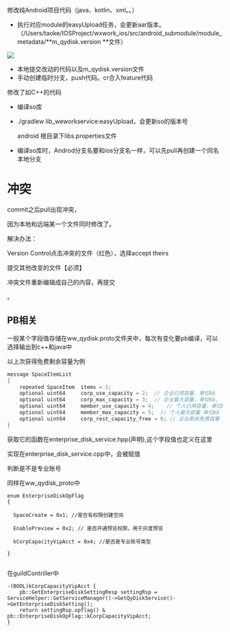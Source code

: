 修改纯Android项目代码（java、kotlin、xml。。）

* 执行对应module的easyUpload任务，会更新aar版本。（/Users/taoke/IOSProject/wxwork_ios/src/android_submodule/module_metadata/**m_qydisk.version **文件）

![](http://ww1.sinaimg.cn/large/006nwaiFgy1ggsww4lvyfj313i0awwgu.jpg)

* 本地提交改动的代码以及m_qydisk.version文件
* 手动创建临时分支，push代码。cr合入feature代码

修改了如C++的代码

* 编译so库

* ./gradlew lib_weworkservice:easyUpload，会更新so的版本号

  android 根目录下libs.properties文件
  
* 编译so库时，Androd分支名要和ios分支名一样，可以先pull再创建一个同名本地分支



# 冲突

commit之后pull出现冲突，

因为本地和远端某一个文件同时修改了。

解决办法：

Version Control点击冲突的文件（红色），选择accept theirs

提交其他改变的文件【必须】

冲突文件重新编辑成自己的内容，再提交

。



## PB相关

一般某个字段值存储在ww_qydisk.proto文件夹中，每次有变化要pb编译，可以选择输出到c++和java中

以上次获得免费剩余容量为例

```java
message SpaceItemList
{
    repeated SpaceItem  items = 1;
    optional uint64     corp_use_capacity = 2;  // 企业已用容量，单位kb
    optional uint64     corp_max_capacity = 3;  // 企业最大容量，单位kb,  0表示无限容量
    optional uint64     member_use_capacity = 4;    // 个人已用容量，单位kb
    optional uint64     member_max_capacity = 5;  // 个人最大容量 单位kb
    optional uint64     corp_rest_capacity_free = 6; // 企业剩余免费容量 单位kb
}
```

获取它的函数在enterprise_disk_service.hpp(声明),这个字段值也定义在这里

实现在enterprise_disk_service.cpp中，会被赋值



判断是不是专业账号

同样在ww_qydisk_proto中

```
enum EnterpriseDiskOpFlag
{

  SpaceCreate = 0x1; //是否有权限创建空间

  EnablePreview = 0x2; // 是否开通预览权限，用于灰度预览

  kCorpCapacityVipAcct = 0x4; //是否是专业账号类型

}


```



在guildContriller中

```
-(BOOL)kCorpCapacityVipAcct {
    pb::GetEnterpriseDiskSettingResp settingRsp = ServiceHelper::GetServiceManager()->GetQyDiskService()->GetEnterpriseDiskSetting();
    return settingRsp.opflag() & pb::EnterpriseDiskOpFlag::kCorpCapacityVipAcct;
}
```

